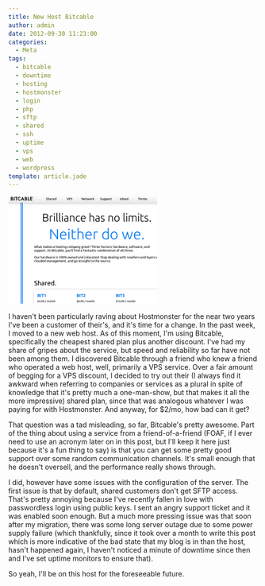 ```yaml
---
title: New Host Bitcable
author: admin
date: 2012-09-30 11:23:00
categories:
  - Meta
tags: 
  - bitcable
  - downtime
  - hosting
  - hostmonster
  - login
  - php
  - sftp
  - shared
  - ssh
  - uptime
  - vps
  - web
  - wordpress
template: article.jade
---
```


[![](1LlLi-300x218.png "1LlLi")](1LlLi.png)

I haven't been particularly raving about Hostmonster for the near two years I've been a customer of their's, and it's time for a change. In the past week, I moved to a new web host. As of this moment, I'm using Bitcable, specifically the cheapest shared plan plus another discount. I've had my share of gripes about the service, but speed and reliability so far have not been among them. I discovered Bitcable through a friend who knew a friend who operated a web host, well, primarily a VPS service. Over a fair amount of begging for a VPS discount, I decided to try out their (I always find it awkward when referring to companies or services as a plural in spite of knowledge that it's pretty much a one-man-show, but that makes it all the more impressive) shared plan, since that was analogous whatever I was paying for with Hostmonster. And anyway, for $2/mo, how bad can it get?

That question was a tad misleading, so far, Bitcable's pretty awesome. Part of the thing about using a service from a friend-of-a-friend (FOAF, if I ever need to use an acronym later on in this post, but I'll keep it here just because it's a fun thing to say) is that you can get some pretty good support over some random communication channels. It's small enough that he doesn't oversell, and the performance really shows through.

I did, however have some issues with the configuration of the server. The first issue is that by default, shared customers don't get SFTP access. That's pretty annoying because I've recently fallen in love with passwordless login using public keys. I sent an angry support ticket and it was enabled soon enough. But a much more pressing issue was that soon after my migration, there was some long server outage due to some power supply failure (which thankfully, since it took over a month to write this post which is more indicative of the bad state that my blog is in than the host, hasn't happened again, I haven't noticed a minute of downtime since then and I've set uptime monitors to ensure that).

So yeah, I'll be on this host for the foreseeable future.
